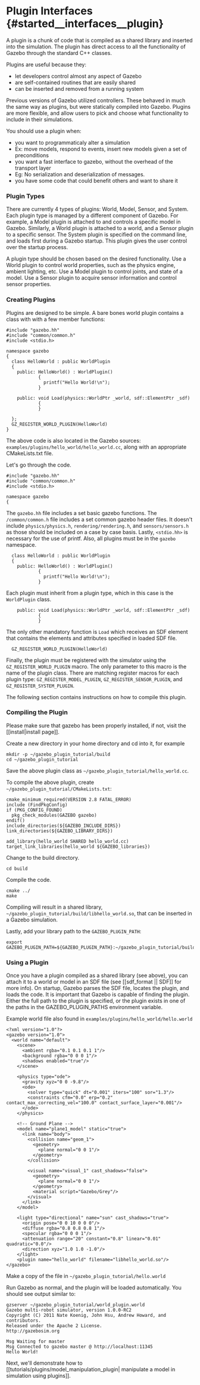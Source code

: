 Plugin Interfaces {#started__interfaces__plugin}
==

A plugin is a chunk of code that is compiled as a shared library and inserted into the simulation. The plugin has direct access to all the functionality of Gazebo through the standard C++ classes.

Plugins are useful because they:
 * let developers control almost any aspect of Gazebo
 * are self-contained routines that are easily shared
 * can be inserted and removed from a running system

Previous versions of Gazebo utilized controllers. These behaved in much the same way as plugins, but were statically compiled into Gazebo. Plugins are more flexible, and allow users to pick and choose what functionality to include in their simulations.

You should use a plugin when:
 * you want to programmaticaly alter a simulation
  * Ex: move models, respond to events, insert new models given a set of preconditions
 * you want a fast interface to gazebo, without the overhead of the transport layer
  * Eg: No serialization and deserialization of messages.
 * you have some code that could benefit others and want to share it
 
### Plugin Types

There are currently 4 types of plugins: World, Model, Sensor, and System. Each plugin type is managed by a different component of Gazebo. 
For example, a Model plugin is attached to and controls a specific model in Gazebo. Similarly, a World plugin is attached to a world, and a Sensor plugin to a specific sensor. The System plugin is specified on the command line, and loads first during a Gazebo startup. This plugin gives the user control over the startup process.

A plugin type should be chosen based on the desired functionality. Use a World plugin to control world properties, such as the physics engine, ambient lighting, etc. Use a Model plugin to control joints, and state of a model. Use a Sensor plugin to acquire sensor information and control sensor properties.

### Creating Plugins 

Plugins are designed to be simple. A bare bones world plugin contains a class with with a few member functions:

~~~
#include "gazebo.hh"
#include "common/common.h"
#include <stdio.h>

namespace gazebo
{
  class HelloWorld : public WorldPlugin
  {
    public: HelloWorld() : WorldPlugin() 
            {
              printf("Hello World!\n");
            }

    public: void Load(physics::WorldPtr _world, sdf::ElementPtr _sdf)
            {
            }

  };
  GZ_REGISTER_WORLD_PLUGIN(HelloWorld)
} 
~~~

The above code is also located in the Gazebo sources: `examples/plugins/hello_world/hello_world.cc`, along with an appropriate CMakeLists.txt file.

Let's go through the code.

~~~
#include "gazebo.hh"
#include "common/common.h"
#include <stdio.h>

namespace gazebo
{
~~~

The `gazebo.hh` file includes a set basic gazebo functions. The `/common/common.h` file includes a set common gazebo header files. It doesn't include `physics/physics.h`, `rendering/rendering.h`, and `sensors/sensors.h` as those should be included on a case by case basis. Lastly, `<stdio.hh>` is necessary for the use of printf. Also, all plugins must be in the `gazebo` namespace.

~~~
  class HelloWorld : public WorldPlugin
  {
    public: HelloWorld() : WorldPlugin() 
            {
              printf("Hello World!\n");
            }
~~~

Each plugin must inherit from a plugin type, which in this case is the `WorldPlugin` class.

~~~
    public: void Load(physics::WorldPtr _world, sdf::ElementPtr _sdf)
            {
            }
~~~

The only other mandatory function is `Load` which receives an SDF element that contains the elements and attributes specified in loaded SDF file.

~~~
  GZ_REGISTER_WORLD_PLUGIN(HelloWorld)
~~~

Finally, the plugin must be registered with the simulator using the `GZ_REGISTER_WORLD_PLUGIN` macro. The only parameter to this macro is the name of the plugin class. There are matching register macros for each plugin type: `GZ_REGISTER_MODEL_PLUGIN`, `GZ_REGISTER_SENSOR_PLUGIN`, and `GZ_REGISTER_SYSTEM_PLUGIN`.

The following section contains instructions on how to compile this plugin.


### Compiling the Plugin

Please make sure that gazebo has been properly installed, if not, visit the [[install|install page]].

Create a new directory in your home directory and cd into it, for example
~~~
mkdir -p ~/gazebo_plugin_tutorial/build
cd ~/gazebo_plugin_tutorial
~~~

Save the above plugin class as `~/gazebo_plugin_tutorial/hello_world.cc`.

To compile the above plugin, create `~/gazebo_plugin_tutorial/CMakeLists.txt`:
~~~
cmake_minimum_required(VERSION 2.8 FATAL_ERROR)
include (FindPkgConfig)
if (PKG_CONFIG_FOUND)
  pkg_check_modules(GAZEBO gazebo)
endif()
include_directories(${GAZEBO_INCLUDE_DIRS})
link_directories(${GAZEBO_LIBRARY_DIRS})

add_library(hello_world SHARED hello_world.cc)
target_link_libraries(hello_world ${GAZEBO_libraries})
~~~

Change to the build directory.
~~~
cd build
~~~

Compile the code.
~~~
cmake ../
make
~~~

Compiling will result in a shared library, `~/gazebo_plugin_tutorial/build/libhello_world.so`, that can be inserted in a Gazebo simulation.

Lastly, add your library path to the `GAZEBO_PLUGIN_PATH`:
~~~
export GAZEBO_PLUGIN_PATH=${GAZEBO_PLUGIN_PATH}:~/gazebo_plugin_tutorial/build
~~~

### Using a Plugin

Once you have a plugin compiled as a shared library (see above), you can attach it to a world or model in an SDF file (see [[sdf_format || SDF]] for more info). On startup, Gazebo parses the SDF file, locates the plugin, and loads the code. It is important that Gazebo is capable of finding the plugin. Either the full path to the plugin is specified, or the plugin exists in one of the paths in the GAZEBO_PLUGIN_PATHS environment variable.

Example world file also found in `examples/plugins/hello_world/hello.world`
~~~
<?xml version="1.0"?> 
<gazebo version="1.0">
  <world name="default">
    <scene>
      <ambient rgba="0.1 0.1 0.1 1"/>
      <background rgba="0 0 0 1"/>
      <shadows enabled="true"/>
    </scene>

    <physics type="ode">
      <gravity xyz="0 0 -9.8"/>
      <ode>
        <solver type="quick" dt="0.001" iters="100" sor="1.3"/>
        <constraints cfm="0.0" erp="0.2" contact_max_correcting_vel="100.0" contact_surface_layer="0.001"/>
      </ode>
    </physics>

    <!-- Ground Plane -->
    <model name="plane1_model" static="true">
      <link name="body">
        <collision name="geom_1">
          <geometry>
            <plane normal="0 0 1"/>
          </geometry>
        </collision>

        <visual name="visual_1" cast_shadows="false">
          <geometry>
            <plane normal="0 0 1"/>
          </geometry>
          <material script="Gazebo/Grey"/>
        </visual>
      </link>
    </model>

    <light type="directional" name="sun" cast_shadows="true">
      <origin pose="0 0 10 0 0 0"/>
      <diffuse rgba="0.8 0.8 0.8 1"/>
      <specular rgba="0 0 0 1"/>
      <attenuation range="20" constant="0.8" linear="0.01" quadratic="0.0"/>
      <direction xyz="1.0 1.0 -1.0"/>
    </light>
    <plugin name="hello_world" filename="libhello_world.so"/>
</gazebo>
~~~

Make a copy of the file in `~/gazebo_plugin_tutorial/hello.world`

Run Gazebo as normal, and the plugin will be loaded automatically.  You should see output similar to:
~~~
gzserver ~/gazebo_plugin_tutorial/world_plugin.world 
Gazebo multi-robot simulator, version 1.0.0-RC2
Copyright (C) 2011 Nate Koenig, John Hsu, Andrew Howard, and contributors.
Released under the Apache 2 License.
http://gazebosim.org

Msg Waiting for master
Msg Connected to gazebo master @ http://localhost:11345
Hello World!
~~~

Next, we'll demonstrate how to 
[[tutorials/plugins/model_manipulation_plugin| manipulate a model in simulation using plugins]].
